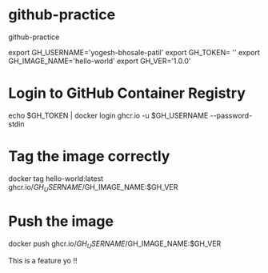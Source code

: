 # github-practice
github-practice

export GH_USERNAME='yogesh-bhosale-patil'
export GH_TOKEN= ''
export GH_IMAGE_NAME='hello-world'
export GH_VER='1.0.0'

# Login to GitHub Container Registry
echo $GH_TOKEN | docker login ghcr.io -u $GH_USERNAME --password-stdin

# Tag the image correctly
docker tag hello-world:latest ghcr.io/$GH_USERNAME/$GH_IMAGE_NAME:$GH_VER

# Push the image
docker push ghcr.io/$GH_USERNAME/$GH_IMAGE_NAME:$GH_VER

This is a feature yo !!
